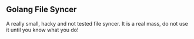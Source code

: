 ## Golang File Syncer

A really small, hacky and not tested file syncer.
It is a real mass, do not use it until you know what you do!

